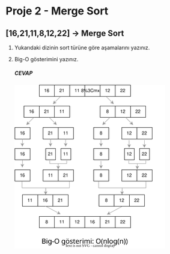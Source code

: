 # Proje 2 - Merge Sort

## [16,21,11,8,12,22] -> Merge Sort

1. Yukarıdaki dizinin sort türüne göre aşamalarını yazınız.
2. Big-O gösterimini yazınız.

   ##### CEVAP

   <img src="merge-sort-img.svg" width="400">
